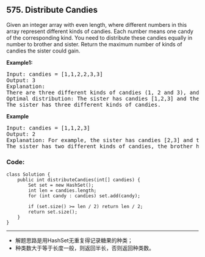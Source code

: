 ## 575. Distribute Candies
Given an integer array with even length, where different numbers in this array represent different kinds of candies. Each number means one candy of the corresponding kind. You need to distribute these candies equally in number to brother and sister. Return the maximum number of kinds of candies the sister could gain.

<strong>Example1:</strong>
<pre>Input: candies = [1,1,2,2,3,3]
Output: 3
Explanation:
There are three different kinds of candies (1, 2 and 3), and two candies for each kind.
Optimal distribution: The sister has candies [1,2,3] and the brother has candies [1,2,3], too. 
The sister has three different kinds of candies. </pre>

<strong>Example</strong>
<pre>Input: candies = [1,1,2,3]
Output: 2
Explanation: For example, the sister has candies [2,3] and the brother has candies [1,1]. 
The sister has two different kinds of candies, the brother has only one kind of candies. </pre>

### Code:
<pre><code>class Solution {
    public int distributeCandies(int[] candies) {
        Set<Integer> set = new HashSet<Integer>();
        int len = candies.length;
        for (int candy : candies) set.add(candy);
        
        if (set.size() >= len / 2) return len / 2;
        return set.size();
    }
}</code></pre>

***
* 解题思路是用HashSet无重复得记录糖果的种类；
* 种类数大于等于长度一般，则返回半长，否则返回种类数。